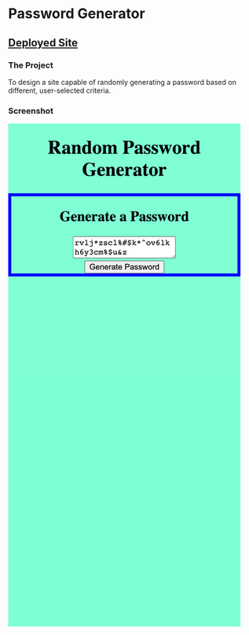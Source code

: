 # Password Generator

## [Deployed Site](https://celeborn0920.github.io/Password-Generator/)

### The Project

To design a site capable of randomly generating a password based on different, user-selected criteria. 

### Screenshot

![screenshot](./Assets/PW-Generator-Screenshot.png)